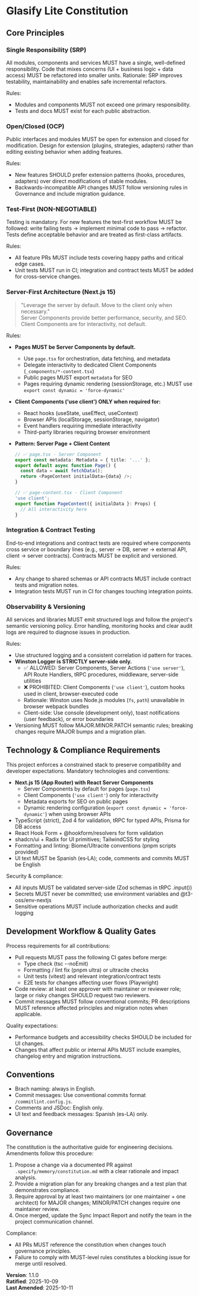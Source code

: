 <!--
Sync Impact Report

- Version change: 1.0.0 → 1.1.0
- Modified principles:
  - "Observability & Versioning" → expanded with Winston logger usage restrictions
  - "Technology & Compliance Requirements" → added RSC architecture patterns
- Added sections:
  - New principle: "Server-First Architecture (Next.js 15)"
- Removed sections: none
- Templates requiring review:
  - .specify/templates/plan-template.md ⚠ pending (verify Server-First principle alignment)
  - .specify/templates/spec-template.md ⚠ pending (ensure RSC patterns documented)
  - .specify/templates/tasks-template.md ✅ updated (task categories aligned)
- Follow-up TODOs:
  - RATIFICATION_DATE confirmed as 2025-10-09 (initial constitution adoption)
  - Review existing codebase for Client Components incorrectly using Winston logger
-->

# Glasify Lite Constitution

## Core Principles

### Single Responsibility (SRP)
All modules, components and services MUST have a single, well-defined responsibility. Code that mixes concerns (UI + business logic + data access) MUST be refactored into smaller units. Rationale: SRP improves testability, maintainability and enables safe incremental refactors.

Rules:
- Modules and components MUST not exceed one primary responsibility.
- Tests and docs MUST exist for each public abstraction.

### Open/Closed (OCP)
Public interfaces and modules MUST be open for extension and closed for modification. Design for extension (plugins, strategies, adapters) rather than editing existing behavior when adding features.

Rules:
- New features SHOULD prefer extension patterns (hooks, procedures, adapters) over direct modifications of stable modules.
- Backwards-incompatible API changes MUST follow versioning rules in Governance and include migration guidance.

### Test-First (NON-NEGOTIABLE)
Testing is mandatory. For new features the test-first workflow MUST be followed: write failing tests → implement minimal code to pass → refactor. Tests define acceptable behavior and are treated as first-class artifacts.

Rules:
- All feature PRs MUST include tests covering happy paths and critical edge cases.
- Unit tests MUST run in CI; integration and contract tests MUST be added for cross-service changes.

### Server-First Architecture (Next.js 15)

> "Leverage the server by default. Move to the client only when necessary."  
> Server Components provide better performance, security, and SEO. Client Components are for interactivity, not default.

Rules:
- **Pages MUST be Server Components by default.**
  - Use `page.tsx` for orchestration, data fetching, and metadata
  - Delegate interactivity to dedicated Client Components (`_components/*-content.tsx`)
  - Public pages MUST export `metadata` for SEO
  - Pages requiring dynamic rendering (sessionStorage, etc.) MUST use `export const dynamic = 'force-dynamic'`

- **Client Components ('use client') ONLY when required for:**
  - React hooks (useState, useEffect, useContext)
  - Browser APIs (localStorage, sessionStorage, navigator)
  - Event handlers requiring immediate interactivity
  - Third-party libraries requiring browser environment

- **Pattern: Server Page + Client Content**
  ```typescript
  // ✅ page.tsx - Server Component
  export const metadata: Metadata = { title: '...' };
  export default async function Page() {
    const data = await fetchData();
    return <PageContent initialData={data} />;
  }

  // ✅ page-content.tsx - Client Component
  'use client';
  export function PageContent({ initialData }: Props) {
    // All interactivity here
  }
  ```

### Integration & Contract Testing
End-to-end integrations and contract tests are required where components cross service or boundary lines (e.g., server → DB, server → external API, client → server contracts). Contracts MUST be explicit and versioned.

Rules:
- Any change to shared schemas or API contracts MUST include contract tests and migration notes.
- Integration tests MUST run in CI for changes touching integration points.

### Observability & Versioning
All services and libraries MUST emit structured logs and follow the project's semantic versioning policy. Error handling, monitoring hooks and clear audit logs are required to diagnose issues in production.

Rules:
- Use structured logging and a consistent correlation id pattern for traces.
- **Winston Logger is STRICTLY server-side only.**
  - ✅ ALLOWED: Server Components, Server Actions (`'use server'`), API Route Handlers, tRPC procedures, middleware, server-side utilities
  - ❌ PROHIBITED: Client Components (`'use client'`), custom hooks used in client, browser-executed code
  - Rationale: Winston uses Node.js modules (`fs`, `path`) unavailable in browser webpack bundles
  - Client-side: Use console (development only), toast notifications (user feedback), or error boundaries
- Versioning MUST follow MAJOR.MINOR.PATCH semantic rules; breaking changes require MAJOR bumps and a migration plan.

## Technology & Compliance Requirements

This project enforces a constrained stack to preserve compatibility and developer expectations. Mandatory technologies and conventions:

- **Next.js 15 (App Router) with React Server Components**
  - Server Components by default for pages (`page.tsx`)
  - Client Components (`'use client'`) only for interactivity
  - Metadata exports for SEO on public pages
  - Dynamic rendering configuration (`export const dynamic = 'force-dynamic'`) when using browser APIs
- TypeScript (strict), Zod 4 for validation, tRPC for typed APIs, Prisma for DB access
- React Hook Form + @hookform/resolvers for form validation
- shadcn/ui + Radix for UI primitives; TailwindCSS for styling
- Formatting and linting: Biome/Ultracite conventions (pnpm scripts provided)
- UI text MUST be Spanish (es‑LA); code, comments and commits MUST be English

Security & compliance:

- All inputs MUST be validated server-side (Zod schemas in tRPC .input())
- Secrets MUST never be committed; use environment variables and @t3-oss/env-nextjs
- Sensitive operations MUST include authorization checks and audit logging

## Development Workflow & Quality Gates

Process requirements for all contributions:

- Pull requests MUST pass the following CI gates before merge:
	- Type check (tsc --noEmit)
	- Formatting / lint fix (pnpm ultra) or ultracite checks
	- Unit tests (vitest) and relevant integration/contract tests
	- E2E tests for changes affecting user flows (Playwright)
- Code review: at least one approver with maintainer or reviewer role; large or risky changes SHOULD request two reviewers.
- Commit messages MUST follow conventional commits; PR descriptions MUST reference affected principles and migration notes when applicable.

Quality expectations:

- Performance budgets and accessibility checks SHOULD be included for UI changes.
- Changes that affect public or internal APIs MUST include examples, changelog entry and migration instructions.

## Conventions
- Brach naming: always in English.
- Commit messages: Use conventional commits format `/commitlint.config.js`.
- Comments and JSDoc: English only.
- UI text and feedback messages: Spanish (es-LA) only.

## Governance

The constitution is the authoritative guide for engineering decisions. Amendments follow this procedure:

1. Propose a change via a documented PR against `.specify/memory/constitution.md` with a clear rationale and impact analysis.
2. Provide a migration plan for any breaking changes and a test plan that demonstrates compliance.
3. Require approval by at least two maintainers (or one maintainer + one architect) for MAJOR changes; MINOR/PATCH changes require one maintainer review.
4. Once merged, update the Sync Impact Report and notify the team in the project communication channel.

Compliance:

- All PRs MUST reference the constitution when changes touch governance principles.
- Failure to comply with MUST-level rules constitutes a blocking issue for merge until resolved.

**Version**: 1.1.0  
**Ratified**: 2025-10-09  
**Last Amended**: 2025-10-11